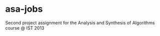 asa-jobs
========

Second project assignment for the Analysis and Synthesis of Algorithms course @ IST 2013
